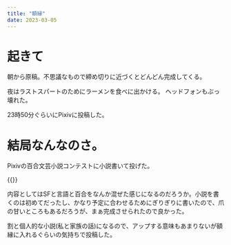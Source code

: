 ```yaml
---
title: "額縁"
date: 2023-03-05
---
```


# 起きて
朝から原稿。不思議なもので締め切りに近づくとどんどん完成してくる。

夜はラストスパートのためにラーメンを食べに出かける。
ヘッドフォンもぶっ壊れた。

23時50分ぐらいにPixivに投稿した。

# 結局なんなのさ。
Pixivの百合文芸小説コンテストに小説書いて投げた。

{{<tweet user="dango_bot" id="1633045107242070018">}}

内容としてはSFと言語と百合をなんか混ぜた感じになるのだろうか。小説を書くのは初めてだったし、かなり予定に合わせるためにぎりぎりに書いたので、爪の甘いところもあるだろうが、まぁ完成させられたので良かった。

割と個人的な小説(私と家族の話)になるので、アップする意味もあまりないが額縁に入れるぐらいの気持ちで投稿した。